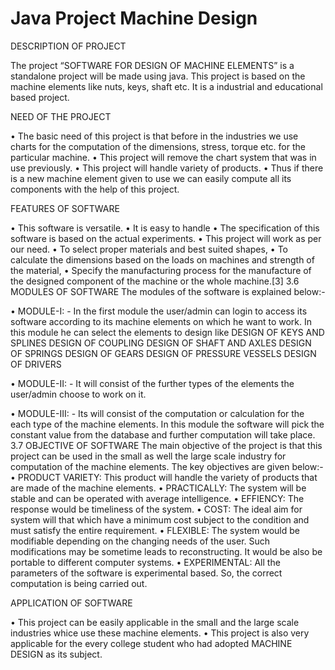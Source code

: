 # Java Project Machine Design


DESCRIPTION OF PROJECT

The project “SOFTWARE FOR DESIGN OF MACHINE ELEMENTS” is a standalone project will be made using java. This project is based on the machine elements like nuts, keys, shaft etc. It is a industrial and educational based project.

NEED OF THE PROJECT

•	The basic need of this project is that before in the industries we use charts for the computation of the dimensions, stress, torque etc. for the particular machine.
•	This project will remove the chart system that was in use previously.
•	This project will handle variety of products.
•	Thus if there is a new machine element given to use we can easily compute all its components with the help of this project.

FEATURES OF SOFTWARE

•	This software is versatile.
•	It is easy to handle
•	The specification of this software is based on the actual experiments.
•	This project will work as per our need. 
•	To select proper materials and best suited shapes,
•	To calculate the dimensions based on the loads on machines and strength of the material,
•	Specify the manufacturing process for the manufacture of the designed component of the machine or the whole machine.[3]	
3.6	 MODULES OF SOFTWARE
The modules of the software is explained below:-

•	MODULE-I: - In the first module the user/admin can login to access its software according to its machine elements on which he want to work. In this module he can select the elements to design like 
DESIGN OF KEYS AND SPLINES
DESIGN OF COUPLING
DESIGN OF SHAFT AND AXLES
DESIGN OF SPRINGS
DESIGN OF GEARS
DESIGN OF PRESSURE VESSELS
DESIGN OF DRIVERS

•	MODULE-II: - It will consist of the further types of the elements the user/admin choose to work on it.

•	MODULE-III: - Its will consist of the computation or calculation for the each type of the machine elements. In this module the software will pick the constant value from the database and further computation will take place.
3.7	 OBJECTIVE OF SOFTWARE
The main objective of the project is that this project can be used in the small as well the large scale industry for computation of the machine elements. The key objectives are given below:-
•	PRODUCT VARIETY: This product will handle the variety of products that are made of the machine elements.
•	PRACTICALLY: The system will be stable and can be operated with average intelligence.
•	EFFIENCY: The response would be timeliness of the system.
•	COST:  The ideal aim for system will that which have a minimum cost subject to the condition and must satisfy the entire requirement.
•	FLEXIBLE: The system would be modifiable depending on the changing needs of the user. Such modifications may be sometime leads to reconstructing. It would be also be portable to different computer systems.
•	EXPERIMENTAL: All the parameters of the software is experimental based. So, the correct computation is being carried out.

APPLICATION OF SOFTWARE

•	This project can be easily applicable in the small and the large scale industries whice use these machine elements.
•	This project is also very applicable for the every college student who had adopted MACHINE DESIGN as its subject.
